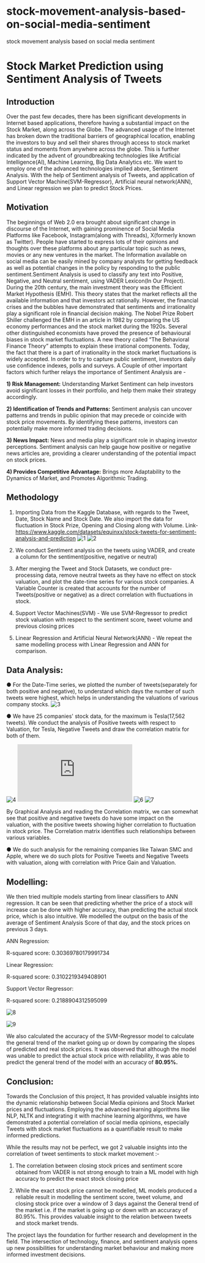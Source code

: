 # stock-movement-analysis-based-on-social-media-sentiment
stock movement analysis based on social media sentiment
<a name="br1"></a> 
<p align="center">

# Stock Market Prediction using Sentiment Analysis of Tweets
</p>

## Introduction

Over the past few decades, there has been significant developments in Internet based applications, therefore having a substantial impact on the Stock Market, along across the Globe. The advanced usage of the Internet has broken down the traditional barriers of geographical location, enabling the investors to buy and sell their shares through access to stock market status and moments from anywhere across the globe. This is further indicated by the advent of groundbreaking technologies like Artificial Intelligence(AI), Machine Learning, Big Data Analytics etc. We want to employ one of the advanced technologies implied above, Sentiment Analysis. With the help of Sentiment analysis of Tweets, and application of Support Vector Machine(SVM-Regressor), Artificial neural network(ANN), and Linear regression we plan to predict Stock Prices.

## Motivation

The beginnings of Web 2.0 era brought about significant change in discourse of the Internet, with gaining prominence of Social Media Platforms like Facebook, Instagram(along with Threads), X(formerly known as Twitter). People have started to express lots of their opinions and thoughts over these platforms about any particular topic such as news, movies or any new ventures in the market. The Information available on social media can be easily mined by company analysts for getting feedback as well as potential changes in the policy by responding to the public sentiment.Sentiment Analysis is used to classify any text into Positive, Negative, and Neutral sentiment, using VADER Lexicon(In Our Project). During the 20th century, the main investment theory was the Efficient Market Hypothesis (EMH). This theory states that the market reflects all the available information and that investors act rationally. However, the financial crises and the bubbles have demonstrated that sentiments and irrationality play a significant role in financial decision making. The Nobel Prize Robert Shiller challenged the EMH in an article in 1982 by comparing the US economy performances and the stock market during the 1920s. Several other distinguished economists have proved the presence of behavioural biases in stock market fluctuations. A new theory called “The Behavioral Finance Theory” attempts to explain these irrational components. Today, the fact that there is a part of irrationality in the stock market fluctuations is widely accepted. In order to try to capture public sentiment, investors daily use confidence indexes, polls and surveys.
A Couple of other important factors which further relays the importance of Sentiment Analysis are -

**1) Risk Management:** Understanding Market Sentiment can help investors avoid significant losses in their portfolio, and help them make their strategy accordingly.

**2) Identification of Trends and Patterns:** Sentiment analysis can uncover patterns and trends in public opinion that may precede or coincide with stock price movements. By identifying these patterns, investors can potentially make more informed trading decisions.

**3) News Impact:** News and media play a significant role in shaping investor perceptions. Sentiment analysis can help gauge how positive or negative news articles are, providing a clearer understanding of the potential impact on stock prices.

**4) Provides Competitive Advantage:** Brings more Adaptability to the Dynamics of Market, and Promotes Algorithmic Trading.

## Methodology

1) Importing Data from the Kaggle Database, with regards to the Tweet, Date, Stock Name and Stock Date. We also import the data for fluctuation in Stock Prize, Opening and Closing along with Volume.
Link- https://www.kaggle.com/datasets/equinxx/stock-tweets-for-sentiment-analysis-and-prediction
![1](https://github.com/Rakeshyadavs/stock-movement-analysis-based-on-social-media-sentiment/blob/main/sentiment%20analysis%20of%20stock%20tweets.ipynb)
![2](https://github.com/Rakeshyadavs/stock-movement-analysis-based-on-social-media-sentiment/blob/main/sentiment%20analysis%20of%20stock%20tweets.ipynb)

2) We conduct Sentiment analysis on the tweets using VADER, and create a column for the sentiment(positive, negative or neutral)

3) After merging the Tweet and Stock Datasets, we conduct pre-processing data, remove neutral tweets as they have no effect on stock valuation, and plot the date-time series for various stock companies. A Variable Counter is created that accounts for the number of Tweets(positive or negative) as a direct correlation with fluctuations in stock.

4) Support Vector Machines(SVM) - We use SVM-Regressor to predict stock valuation with respect to the sentiment score, tweet volume and previous closing prices

5) Linear Regression and Artificial Neural Network(ANN) - We repeat the same modelling process with Linear Regression and ANN for comparison.

## Data Analysis:

● For the Date-Time series, we plotted the number of tweets(separately for both positive and negative), to understand which days the number of such tweets were highest, which helps in understanding the valuations of various company stocks.
![3](https://github.com/Rakeshyadavs/stock-movement-analysis-based-on-social-media-sentiment/blob/main/sentiment%20analysis%20of%20stock%20tweets.ipynb)

● We have 25 companies' stock data, for the maximum is Tesla(17,562 tweets). We conduct the analysis of Positive tweets with respect to Valuation, for Tesla, Negative Tweets and draw the correlation matrix for both of them. 

![4](https://github.com/Rakeshyadavs/stock-movement-analysis-based-on-social-media-sentiment/blob/main/sentiment%20analysis%20of%20stock%20tweets.ipynb)
![5](https://github.com/Rakeshyadavs/stock-movement-analysis-based-on-social-media-sentiment/blob/main/README.md?plain=1)
![6](https://github.com/Rakeshyadavs/stock-movement-analysis-based-on-social-media-sentiment/blob/main/sentiment%20analysis%20of%20stock%20tweets.ipynb)
![7](https://https://github.com/Rakeshyadavs/stock-movement-analysis-based-on-social-media-sentiment/blob/main/sentiment%20analysis%20of%20stock%20tweets.ipynb)

By Graphical Analysis and reading the Correlation matrix, we can somewhat see that positive and negative tweets do have some impact on the valuation, with the positive tweets showing higher correlation to fluctuation in stock price. The Correlation matrix identifies such relationships between various variables.

● We do such analysis for the remaining companies like Taiwan SMC and Apple, where we do such plots for Positive Tweets and Negative Tweets with valuation, along with correlation with Price Gain and Valuation.

## Modelling:

We then tried multiple models starting from linear classifiers to ANN regression. It can be seen that predicting whether the price of a stock will increase can be done with higher accuracy, than predicting the actual stock price, which is also intuitive. We modelled the output on the basis of the average of Sentiment Analysis Score of that day, and the stock prices on previous 3 days.

ANN Regression:

R-squared score: 0.30369780179991734

Linear Regression:

R-squared score: 0.3102219349408901

Support Vector Regressor:

R-squared score: 0.2188904312595099


![8](https://github.com/Rakeshyadavs/Stock-Market-Prediction-using-Sentiment-Analysis-of-Tweets/assets/101019517/e09e0196-3f27-4ec7-a824-36bd49bbb9a6)

![9](https://github.com/Rakeshyadavs/Stock-Market-Prediction-using-Sentiment-Analysis-of-Tweets/assets/101019517/e6f207ad-3937-40f8-8aa0-f792da621925)

We also calculated the accuracy of the SVM-Regressor model to calculate the general trend of the market going up or down by comparing the slopes of predicted and real stock prices. It was observed that although the model was unable to predict the actual stock price with reliability, it was able to predict the general trend of the model with an accuracy of **80.95%.**

## Conclusion:

Towards the Conclusion of this project, It has provided valuable insights into the dynamic relationship between Social Media opinions and Stock Market prices and fluctuations. Employing the advanced learning algorithms like NLP, NLTK and integrating it with machine learning algorithms, we have demonstrated a potential correlation of social media opinions, especially Tweets with stock market fluctuations as a quantifiable result to make informed predictions.

While the results may not be perfect, we got 2 valuable insights into the correlation of tweet sentiments to stock market movement :-

1) The correlation between closing stock prices and sentiment score obtained from VADER is not strong enough to train a ML model with high accuracy to predict the exact stock closing price

2) While the exact stock price cannot be modelled, ML models produced a reliable result in modelling the sentiment score, tweet volume, and closing stock price over a window of 3 days against the General trend of the market i.e. if the market is going up or down with an accuracy of 80.95%. This provides valuable insight to the relation between tweets and stock market trends.

The project lays the foundation for further research and development in the field. The intersection of technology, finance, and sentiment analysis opens up new possibilities for understanding market behaviour and making more informed investment decisions.

